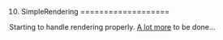 10. SimpleRendering
===================

Starting to handle rendering properly. [A lot more](src/Application.cpp#L9-68) to be done...
